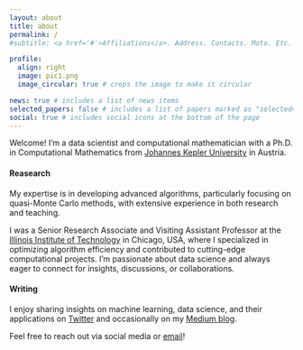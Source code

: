 ```yaml
---
layout: about
title: about
permalink: /
#subtitle: <a href='#'>Affiliations</a>. Address. Contacts. Moto. Etc.

profile:
  align: right
  image: pic1.png
  image_circular: true # crops the image to make it circular

news: true # includes a list of news items
selected_papers: false # includes a list of papers marked as "selected={true}"
social: true # includes social icons at the bottom of the page
---
```


Welcome! I’m a data scientist and computational mathematician with a Ph.D. in Computational Mathematics from [Johannes Kepler University](https://www.jku.at) in Austria. 

#### Reasearch
My expertise is in developing advanced algorithms, particularly focusing on quasi-Monte Carlo methods, with extensive experience in both research and teaching.

I was a Senior Research Associate and Visiting Assistant Professor at the [Illinois Institute of Technology](https://www.iit.edu) in Chicago, USA,  where I specialized in optimizing algorithm efficiency and contributed to cutting-edge computational projects. I’m passionate about data science and always eager to connect for insights, discussions, or collaborations.

#### Writing
I enjoy sharing insights on machine learning, data science, and their applications on [Twitter](https://x.com/kachi_ann) and occasionally on my [Medium blog](https://medium.com/@kachiann).

Feel free to reach out via social media or [email](mailto:kachiann12@gmail.com)!

